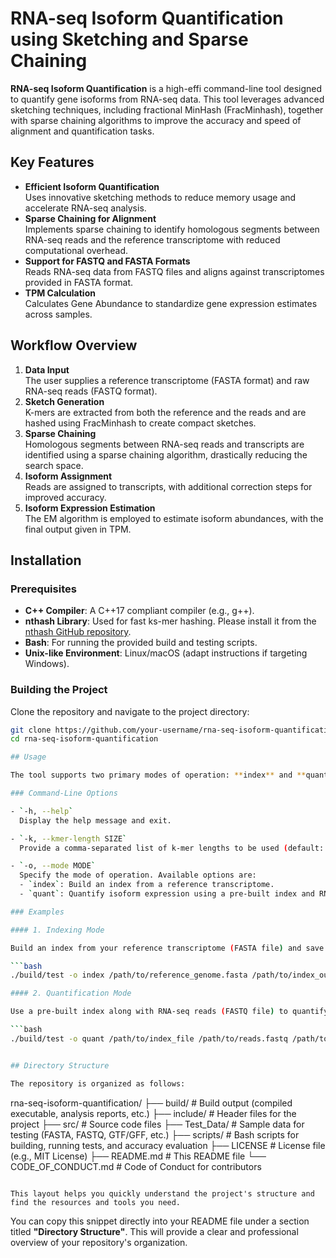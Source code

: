# RNA-seq Isoform Quantification using Sketching and Sparse Chaining

**RNA-seq Isoform Quantification** is a high-effi command-line tool designed to quantify gene isoforms from RNA-seq data. This tool leverages advanced sketching techniques, including fractional MinHash (FracMinhash), together with sparse chaining algorithms to improve the accuracy and speed of alignment and quantification tasks.

## Key Features
- **Efficient Isoform Quantification**  
  Uses innovative sketching methods to reduce memory usage and accelerate RNA-seq analysis.
- **Sparse Chaining for Alignment**  
  Implements sparse chaining to identify homologous segments between RNA-seq reads and the reference transcriptome with reduced computational overhead.
- **Support for FASTQ and FASTA Formats**  
  Reads RNA-seq data from FASTQ files and aligns against transcriptomes provided in FASTA format.
- **TPM Calculation**  
  Calculates Gene Abundance to standardize gene expression estimates across samples.

## Workflow Overview
1. **Data Input**  
   The user supplies a reference transcriptome (FASTA format) and raw RNA-seq reads (FASTQ format).  
2. **Sketch Generation**  
   K-mers are extracted from both the reference and the reads and are hashed using FracMinhash to create compact sketches.
4. **Sparse Chaining**  
   Homologous segments between RNA-seq reads and transcripts are identified using a sparse chaining algorithm, drastically reducing the search space.
5. **Isoform Assignment**  
   Reads are assigned to transcripts, with additional correction steps for improved accuracy.
6. **Isoform Expression Estimation**  
   The EM algorithm is employed to estimate isoform abundances, with the final output given in TPM.

## Installation

### Prerequisites
- **C++ Compiler**: A C++17 compliant compiler (e.g., g++).
- **nthash Library**: Used for fast ks-mer hashing. Please install it from the [nthash GitHub repository](https://github.com/BIMSBbioinfo/nthash).
- **Bash**: For running the provided build and testing scripts.
- **Unix-like Environment**: Linux/macOS (adapt instructions if targeting Windows).

### Building the Project
Clone the repository and navigate to the project directory:
```bash
git clone https://github.com/your-username/rna-seq-isoform-quantification.git
cd rna-seq-isoform-quantification

## Usage

The tool supports two primary modes of operation: **index** and **quant**.

### Command-Line Options

- `-h, --help`  
  Display the help message and exit.

- `-k, --kmer-length SIZE`  
  Provide a comma-separated list of k-mer lengths to be used (default: 31).

- `-o, --mode MODE`  
  Specify the mode of operation. Available options are:
  - `index`: Build an index from a reference transcriptome.
  - `quant`: Quantify isoform expression using a pre-built index and RNA-seq reads (default).

### Examples

#### 1. Indexing Mode

Build an index from your reference transcriptome (FASTA file) and save the output to a specified index file:

```bash
./build/test -o index /path/to/reference_genome.fasta /path/to/index_output

#### 2. Quantification Mode

Use a pre-built index along with RNA-seq reads (FASTQ file) to quantify isoform expression. The results will be saved in a CSV file:

```bash
./build/test -o quant /path/to/index_file /path/to/reads.fastq /path/to/output.csv


## Directory Structure

The repository is organized as follows:

```
rna-seq-isoform-quantification/
├── build/               # Build output (compiled executable, analysis reports, etc.)
├── include/             # Header files for the project
├── src/                 # Source code files
├── Test_Data/           # Sample data for testing (FASTA, FASTQ, GTF/GFF, etc.)
├── scripts/             # Bash scripts for building, running tests, and accuracy evaluation
├── LICENSE              # License file (e.g., MIT License)
├── README.md            # This README file
└── CODE_OF_CONDUCT.md   # Code of Conduct for contributors
```

This layout helps you quickly understand the project's structure and find the resources and tools you need.
```

You can copy this snippet directly into your README file under a section titled **"Directory Structure"**. This will provide a clear and professional overview of your repository's organization.